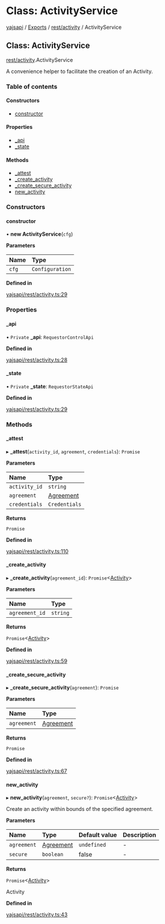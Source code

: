 # Class: ActivityService

[yajsapi](../yajsapi.md) / [Exports](../modules/) / [rest/activity](../modules/rest_activity.md) / ActivityService

## Class: ActivityService

[rest/activity](../modules/rest_activity.md).ActivityService

A convenience helper to facilitate the creation of an Activity.

### Table of contents

#### Constructors

* [constructor](rest_activity.activityservice.md#constructor)

#### Properties

* [\_api](rest_activity.activityservice.md#_api)
* [\_state](rest_activity.activityservice.md#_state)

#### Methods

* [\_attest](rest_activity.activityservice.md#_attest)
* [\_create\_activity](rest_activity.activityservice.md#_create_activity)
* [\_create\_secure\_activity](rest_activity.activityservice.md#_create_secure_activity)
* [new\_activity](rest_activity.activityservice.md#new_activity)

### Constructors

#### constructor

• **new ActivityService**\(`cfg`\)

**Parameters**

| Name | Type |
| :--- | :--- |
| `cfg` | `Configuration` |

**Defined in**

[yajsapi/rest/activity.ts:29](https://github.com/golemfactory/yajsapi/blob/8f42a91/yajsapi/rest/activity.ts#L29)

### Properties

#### \_api

• `Private` **\_api**: `RequestorControlApi`

**Defined in**

[yajsapi/rest/activity.ts:28](https://github.com/golemfactory/yajsapi/blob/8f42a91/yajsapi/rest/activity.ts#L28)

#### \_state

• `Private` **\_state**: `RequestorStateApi`

**Defined in**

[yajsapi/rest/activity.ts:29](https://github.com/golemfactory/yajsapi/blob/8f42a91/yajsapi/rest/activity.ts#L29)

### Methods

#### \_attest

▸ **\_attest**\(`activity_id`, `agreement`, `credentials`\): `Promise`

**Parameters**

| Name | Type |
| :--- | :--- |
| `activity_id` | `string` |
| `agreement` | [Agreement](rest_market.agreement.md) |
| `credentials` | `Credentials` |

**Returns**

`Promise`

**Defined in**

[yajsapi/rest/activity.ts:110](https://github.com/golemfactory/yajsapi/blob/8f42a91/yajsapi/rest/activity.ts#L110)

#### \_create\_activity

▸ **\_create\_activity**\(`agreement_id`\): `Promise`&lt;[Activity](rest_activity.activity.md)&gt;

**Parameters**

| Name | Type |
| :--- | :--- |
| `agreement_id` | `string` |

**Returns**

`Promise`&lt;[Activity](rest_activity.activity.md)&gt;

**Defined in**

[yajsapi/rest/activity.ts:59](https://github.com/golemfactory/yajsapi/blob/8f42a91/yajsapi/rest/activity.ts#L59)

#### \_create\_secure\_activity

▸ **\_create\_secure\_activity**\(`agreement`\): `Promise`

**Parameters**

| Name | Type |
| :--- | :--- |
| `agreement` | [Agreement](rest_market.agreement.md) |

**Returns**

`Promise`

**Defined in**

[yajsapi/rest/activity.ts:67](https://github.com/golemfactory/yajsapi/blob/8f42a91/yajsapi/rest/activity.ts#L67)

#### new\_activity

▸ **new\_activity**\(`agreement`, `secure?`\): `Promise`&lt;[Activity](rest_activity.activity.md)&gt;

Create an activity within bounds of the specified agreement.

**Parameters**

| Name | Type | Default value | Description |
| :--- | :--- | :--- | :--- |
| `agreement` | [Agreement](rest_market.agreement.md) | `undefined` | - |
| `secure` | `boolean` | false | - |

**Returns**

`Promise`&lt;[Activity](rest_activity.activity.md)&gt;

Activity

**Defined in**

[yajsapi/rest/activity.ts:43](https://github.com/golemfactory/yajsapi/blob/8f42a91/yajsapi/rest/activity.ts#L43)

